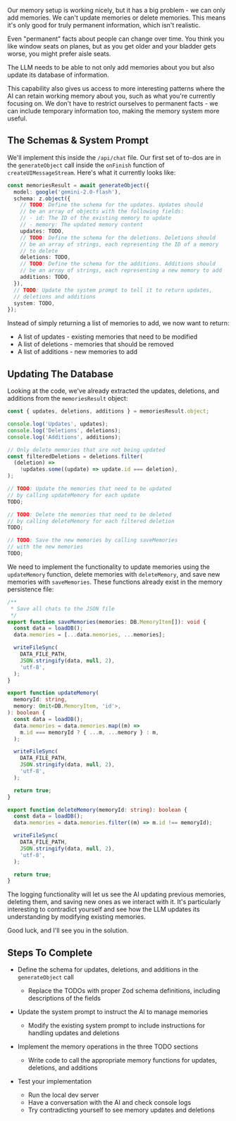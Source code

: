 Our memory setup is working nicely, but it has a big problem - we can only add memories. We can't update memories or delete memories. This means it's only good for truly permanent information, which isn't realistic.

Even "permanent" facts about people can change over time. You think you like window seats on planes, but as you get older and your bladder gets worse, you might prefer aisle seats.

The LLM needs to be able to not only add memories about you but also update its database of information.

This capability also gives us access to more interesting patterns where the AI can retain working memory about you, such as what you're currently focusing on. We don't have to restrict ourselves to permanent facts - we can include temporary information too, making the memory system more useful.

## The Schemas & System Prompt

We'll implement this inside the `/api/chat` file. Our first set of to-dos are in the `generateObject` call inside the `onFinish` function of `createUIMessageStream`. Here's what it currently looks like:

```ts
const memoriesResult = await generateObject({
  model: google('gemini-2.0-flash'),
  schema: z.object({
    // TODO: Define the schema for the updates. Updates should
    // be an array of objects with the following fields:
    // - id: The ID of the existing memory to update
    // - memory: The updated memory content
    updates: TODO,
    // TODO: Define the schema for the deletions. Deletions should
    // be an array of strings, each representing the ID of a memory
    // to delete
    deletions: TODO,
    // TODO: Define the schema for the additions. Additions should
    // be an array of strings, each representing a new memory to add
    additions: TODO,
  }),
  // TODO: Update the system prompt to tell it to return updates,
  // deletions and additions
  system: TODO,
});
```

Instead of simply returning a list of memories to add, we now want to return:

- A list of updates - existing memories that need to be modified
- A list of deletions - memories that should be removed
- A list of additions - new memories to add

## Updating The Database

Looking at the code, we've already extracted the updates, deletions, and additions from the `memoriesResult` object:

```ts
const { updates, deletions, additions } = memoriesResult.object;

console.log('Updates', updates);
console.log('Deletions', deletions);
console.log('Additions', additions);

// Only delete memories that are not being updated
const filteredDeletions = deletions.filter(
  (deletion) =>
    !updates.some((update) => update.id === deletion),
);

// TODO: Update the memories that need to be updated
// by calling updateMemory for each update
TODO;

// TODO: Delete the memories that need to be deleted
// by calling deleteMemory for each filtered deletion
TODO;

// TODO: Save the new memories by calling saveMemories
// with the new memories
TODO;
```

We need to implement the functionality to update memories using the `updateMemory` function, delete memories with `deleteMemory`, and save new memories with `saveMemories`. These functions already exist in the memory persistence file:

```ts
/**
 * Save all chats to the JSON file
 */
export function saveMemories(memories: DB.MemoryItem[]): void {
  const data = loadDB();
  data.memories = [...data.memories, ...memories];

  writeFileSync(
    DATA_FILE_PATH,
    JSON.stringify(data, null, 2),
    'utf-8',
  );
}

export function updateMemory(
  memoryId: string,
  memory: Omit<DB.MemoryItem, 'id'>,
): boolean {
  const data = loadDB();
  data.memories = data.memories.map((m) =>
    m.id === memoryId ? { ...m, ...memory } : m,
  );

  writeFileSync(
    DATA_FILE_PATH,
    JSON.stringify(data, null, 2),
    'utf-8',
  );

  return true;
}

export function deleteMemory(memoryId: string): boolean {
  const data = loadDB();
  data.memories = data.memories.filter((m) => m.id !== memoryId);

  writeFileSync(
    DATA_FILE_PATH,
    JSON.stringify(data, null, 2),
    'utf-8',
  );

  return true;
}
```

The logging functionality will let us see the AI updating previous memories, deleting them, and saving new ones as we interact with it. It's particularly interesting to contradict yourself and see how the LLM updates its understanding by modifying existing memories.

Good luck, and I'll see you in the solution.

## Steps To Complete

- Define the schema for updates, deletions, and additions in the `generateObject` call
  - Replace the TODOs with proper Zod schema definitions, including descriptions of the fields

- Update the system prompt to instruct the AI to manage memories
  - Modify the existing system prompt to include instructions for handling updates and deletions

- Implement the memory operations in the three TODO sections
  - Write code to call the appropriate memory functions for updates, deletions, and additions

- Test your implementation
  - Run the local dev server
  - Have a conversation with the AI and check console logs
  - Try contradicting yourself to see memory updates and deletions
